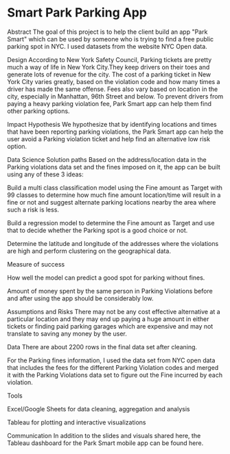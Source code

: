 # Smart Park Parking App

Abstract
The goal of this project is to help the client build an app "Park Smart" which can be used by someone who is trying to find a free public parking spot in NYC. I used datasets from the website NYC Open data.

Design
According to New York Safety Council, Parking tickets are pretty much a way of life in New York City.They keep drivers on their toes and generate lots of revenue for the city. The cost of a parking ticket in New York City varies greatly, based on the violation code and how many times a driver has made the same offense. Fees also vary based on location in the city, especially in Manhattan, 96th Street and below. To prevent drivers from paying a heavy parking violation fee, Park Smart app can help them find other parking options.

Impact Hypothesis
We hypothesize that by identifying locations and times that have been reporting parking violations, the Park Smart app can help the user avoid a Parking violation ticket and help find an alternative low risk option.

Data Science Solution paths
Based on the address/location data in the Parking violations data set and the fines imposed on it, the app can be built using any of these 3 ideas:

Build a multi class classification model using the Fine amount as Target with 99 classes to determine how much fine amount  location/time will result in a fine or not and suggest alternate parking locations nearby the area where such a risk is less.

Build a regression model to determine the Fine amount as Target and use that to decide whether the Parking spot is a good choice or not.

Determine the latitude and longitude of the addresses where the violations are high and perform clustering on the geographical data.

Measure of success

How well the model can predict a good spot for parking without fines.

Amount of money spent by the same person in Parking Violations before and after using the app should be considerably low. 

Assumptions and Risks
There may not be any cost effective alternative at a particular location and they may end up paying a huge amount in either tickets or finding paid parking garages which are expensive and may not translate to saving any money by the user.

Data
There are about 2200 rows in the final data set after cleaning. 

For the Parking fines information, I used the data set from NYC open data that includes the fees for the different Parking Violation codes and merged it with the Parking Violations data set to figure out the Fine incurred by each violation.

Tools

Excel/Google Sheets for data cleaning, aggregation and analysis

Tableau for plotting and interactive visualizations



Communication
In addition to the slides and visuals shared here, the Tableau dashboard  for the Park Smart mobile app can be found here.

